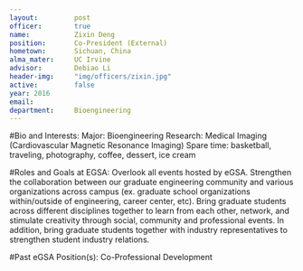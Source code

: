 ```yaml
---
layout:     	post
officer:        true
name:      		Zixin Deng
position: 		Co-President (External)
hometown: 		Sichuan, China
alma_mater: 	UC Irvine
advisor: 		Debiao Li
header-img: 	"img/officers/zixin.jpg"
active: 		false
year: 2016
email: 			
department: 	Bioengineering
---
```


#Bio and Interests:
Major: Bioengineering
Research: Medical Imaging (Cardiovascular Magnetic Resonance Imaging)
Spare time: basketball, traveling, photography, coffee, dessert, ice cream

#Roles and Goals at EGSA:
Overlook all events hosted by eGSA. Strengthen the collaboration between our graduate engineering community and various organizations across campus (ex. graduate school organizations within/outside of engineering, career center, etc). Bring graduate students across different disciplines together to learn from each other, network, and stimulate creativity through social, community and professional events. In addition, bring graduate students together with industry representatives to strengthen student industry relations.

#Past eGSA Position(s):
Co-Professional Development

